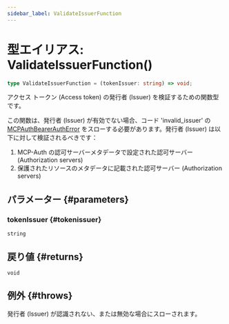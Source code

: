 ```yaml
---
sidebar_label: ValidateIssuerFunction
---
```


# 型エイリアス: ValidateIssuerFunction()

```ts
type ValidateIssuerFunction = (tokenIssuer: string) => void;
```

アクセス トークン (Access token) の発行者 (Issuer) を検証するための関数型です。

この関数は、発行者 (Issuer) が有効でない場合、コード 'invalid_issuer' の [MCPAuthBearerAuthError](/references/js/classes/MCPAuthBearerAuthError.md) をスローする必要があります。発行者 (Issuer) は以下に対して検証されるべきです：

1. MCP-Auth の認可サーバーメタデータで設定された認可サーバー (Authorization servers)
2. 保護されたリソースのメタデータに記載された認可サーバー (Authorization servers)

## パラメーター {#parameters}

### tokenIssuer {#tokenissuer}

`string`

## 戻り値 {#returns}

`void`

## 例外 {#throws}

発行者 (Issuer) が認識されない、または無効な場合にスローされます。